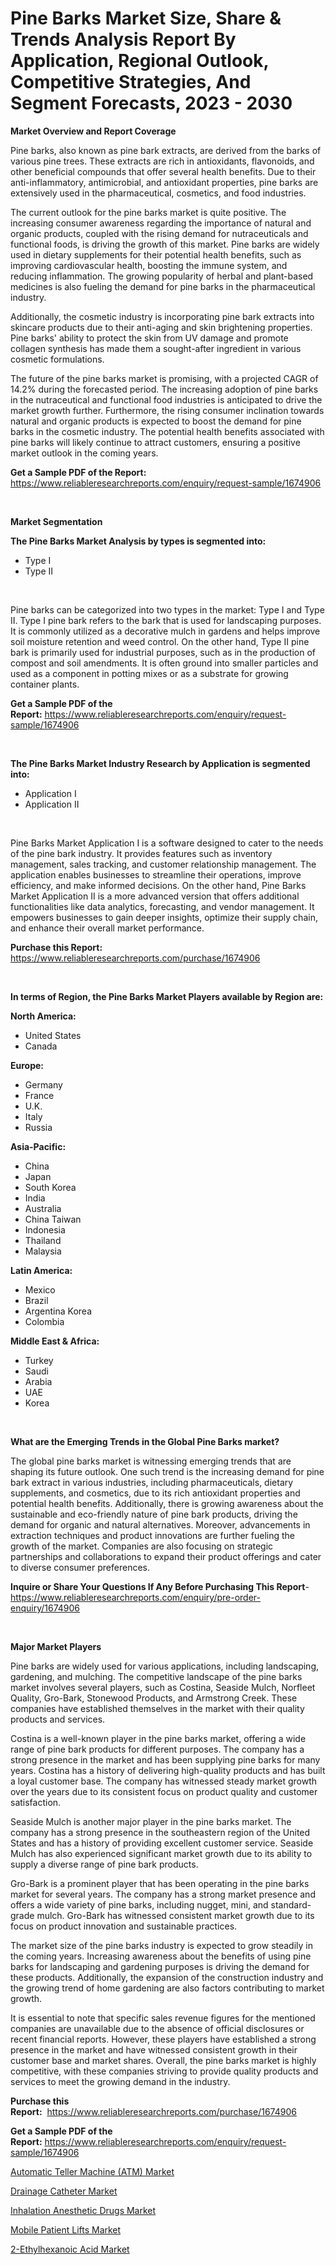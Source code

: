 <p><h1>Pine Barks Market Size, Share & Trends Analysis Report By Application, Regional Outlook, Competitive Strategies, And Segment Forecasts, 2023 - 2030</h1></p><p><strong>Market Overview and Report Coverage</strong></p>
<p><p>Pine barks, also known as pine bark extracts, are derived from the barks of various pine trees. These extracts are rich in antioxidants, flavonoids, and other beneficial compounds that offer several health benefits. Due to their anti-inflammatory, antimicrobial, and antioxidant properties, pine barks are extensively used in the pharmaceutical, cosmetics, and food industries.</p><p>The current outlook for the pine barks market is quite positive. The increasing consumer awareness regarding the importance of natural and organic products, coupled with the rising demand for nutraceuticals and functional foods, is driving the growth of this market. Pine barks are widely used in dietary supplements for their potential health benefits, such as improving cardiovascular health, boosting the immune system, and reducing inflammation. The growing popularity of herbal and plant-based medicines is also fueling the demand for pine barks in the pharmaceutical industry.</p><p>Additionally, the cosmetic industry is incorporating pine bark extracts into skincare products due to their anti-aging and skin brightening properties. Pine barks' ability to protect the skin from UV damage and promote collagen synthesis has made them a sought-after ingredient in various cosmetic formulations.</p><p>The future of the pine barks market is promising, with a projected CAGR of 14.2% during the forecasted period. The increasing adoption of pine barks in the nutraceutical and functional food industries is anticipated to drive the market growth further. Furthermore, the rising consumer inclination towards natural and organic products is expected to boost the demand for pine barks in the cosmetic industry. The potential health benefits associated with pine barks will likely continue to attract customers, ensuring a positive market outlook in the coming years.</p></p>
<p><strong>Get a Sample PDF of the Report:</strong> <a href="https://www.reliableresearchreports.com/enquiry/request-sample/1674906">https://www.reliableresearchreports.com/enquiry/request-sample/1674906</a></p>
<p>&nbsp;</p>
<p><strong>Market Segmentation</strong></p>
<p><strong>The Pine Barks Market Analysis by types is segmented into:</strong></p>
<p><ul><li>Type I</li><li>Type II</li></ul></p>
<p>&nbsp;</p>
<p><p>Pine barks can be categorized into two types in the market: Type I and Type II. Type I pine bark refers to the bark that is used for landscaping purposes. It is commonly utilized as a decorative mulch in gardens and helps improve soil moisture retention and weed control. On the other hand, Type II pine bark is primarily used for industrial purposes, such as in the production of compost and soil amendments. It is often ground into smaller particles and used as a component in potting mixes or as a substrate for growing container plants.</p></p>
<p><strong>Get a Sample PDF of the Report:</strong>&nbsp;<a href="https://www.reliableresearchreports.com/enquiry/request-sample/1674906">https://www.reliableresearchreports.com/enquiry/request-sample/1674906</a></p>
<p>&nbsp;</p>
<p><strong>The Pine Barks Market Industry Research by Application is segmented into:</strong></p>
<p><ul><li>Application I</li><li>Application II</li></ul></p>
<p>&nbsp;</p>
<p><p>Pine Barks Market Application I is a software designed to cater to the needs of the pine bark industry. It provides features such as inventory management, sales tracking, and customer relationship management. The application enables businesses to streamline their operations, improve efficiency, and make informed decisions. On the other hand, Pine Barks Market Application II is a more advanced version that offers additional functionalities like data analytics, forecasting, and vendor management. It empowers businesses to gain deeper insights, optimize their supply chain, and enhance their overall market performance.</p></p>
<p><strong>Purchase this Report:</strong>&nbsp; <a href="https://www.reliableresearchreports.com/purchase/1674906">https://www.reliableresearchreports.com/purchase/1674906</a></p>
<p>&nbsp;</p>
<p><strong>In terms of Region, the Pine Barks Market Players available by Region are:</strong></p>
<p>
    <p> <strong> North America: </strong>
        <ul>
            <li>United States</li>
            <li>Canada</li>
        </ul>
        </p> 
    <p> <strong> Europe: </strong>
        <ul>
            <li>Germany</li>
            <li>France</li>
            <li>U.K.</li>
            <li>Italy</li>
            <li>Russia</li>
        </ul>
        </p> 
    <p> <strong> Asia-Pacific: </strong>
        <ul>
            <li>China</li>
            <li>Japan</li>
            <li>South Korea</li>
            <li>India</li>
            <li>Australia</li>
            <li>China Taiwan</li>
            <li>Indonesia</li>
            <li>Thailand</li>
            <li>Malaysia</li>
        </ul>
        </p> 
    <p> <strong> Latin America: </strong>
        <ul>
            <li>Mexico</li>
            <li>Brazil</li>
            <li>Argentina Korea</li>
            <li>Colombia</li>
        </ul>
        </p> 
    <p> <strong> Middle East & Africa: </strong>
        <ul>
            <li>Turkey</li>
            <li>Saudi</li>
            <li>Arabia</li>
            <li>UAE</li>
            <li>Korea</li>
        </ul>
    </p>
    </p>
<p>&nbsp;</p>
<p><strong>What are the Emerging Trends in the Global Pine Barks market?</strong></p>
<p><p>The global pine barks market is witnessing emerging trends that are shaping its future outlook. One such trend is the increasing demand for pine bark extract in various industries, including pharmaceuticals, dietary supplements, and cosmetics, due to its rich antioxidant properties and potential health benefits. Additionally, there is growing awareness about the sustainable and eco-friendly nature of pine bark products, driving the demand for organic and natural alternatives. Moreover, advancements in extraction techniques and product innovations are further fueling the growth of the market. Companies are also focusing on strategic partnerships and collaborations to expand their product offerings and cater to diverse consumer preferences.</p></p>
<p><strong>Inquire or Share Your Questions If Any Before Purchasing This Report</strong>- <a href="https://www.reliableresearchreports.com/enquiry/pre-order-enquiry/1674906">https://www.reliableresearchreports.com/enquiry/pre-order-enquiry/1674906</a></p>
<p>&nbsp;</p>
<p><strong>Major Market Players</strong></p>
<p><p>Pine barks are widely used for various applications, including landscaping, gardening, and mulching. The competitive landscape of the pine barks market involves several players, such as Costina, Seaside Mulch, Norfleet Quality, Gro-Bark, Stonewood Products, and Armstrong Creek. These companies have established themselves in the market with their quality products and services.</p><p>Costina is a well-known player in the pine barks market, offering a wide range of pine bark products for different purposes. The company has a strong presence in the market and has been supplying pine barks for many years. Costina has a history of delivering high-quality products and has built a loyal customer base. The company has witnessed steady market growth over the years due to its consistent focus on product quality and customer satisfaction.</p><p>Seaside Mulch is another major player in the pine barks market. The company has a strong presence in the southeastern region of the United States and has a history of providing excellent customer service. Seaside Mulch has also experienced significant market growth due to its ability to supply a diverse range of pine bark products.</p><p>Gro-Bark is a prominent player that has been operating in the pine barks market for several years. The company has a strong market presence and offers a wide variety of pine barks, including nugget, mini, and standard-grade mulch. Gro-Bark has witnessed consistent market growth due to its focus on product innovation and sustainable practices.</p><p>The market size of the pine barks industry is expected to grow steadily in the coming years. Increasing awareness about the benefits of using pine barks for landscaping and gardening purposes is driving the demand for these products. Additionally, the expansion of the construction industry and the growing trend of home gardening are also factors contributing to market growth.</p><p>It is essential to note that specific sales revenue figures for the mentioned companies are unavailable due to the absence of official disclosures or recent financial reports. However, these players have established a strong presence in the market and have witnessed consistent growth in their customer base and market shares. Overall, the pine barks market is highly competitive, with these companies striving to provide quality products and services to meet the growing demand in the industry.</p></p>
<p><strong>Purchase this Report:</strong>&nbsp;&nbsp;<a href="https://www.reliableresearchreports.com/purchase/1674906">https://www.reliableresearchreports.com/purchase/1674906</a></p>
<p></p>
<p><strong>Get a Sample PDF of the Report:</strong>&nbsp;<a href="https://www.reliableresearchreports.com/enquiry/request-sample/1674906">https://www.reliableresearchreports.com/enquiry/request-sample/1674906</a></p>
<p><p><a href="https://medium.com/@santo151299/automatic-teller-machine-atm-market-the-key-to-successful-business-strategy-forecast-till-2030-8838ac85654d">Automatic Teller Machine (ATM) Market</a></p><p><a href="https://www.linkedin.com/pulse/drainage-catheter-market-challenges-opportunities-growth-4ipdc/">Drainage Catheter Market</a></p><p><a href="https://www.linkedin.com/pulse/inhalation-anesthetic-drugs-market-size-2023-2030-global-0jhwc/">Inhalation Anesthetic Drugs Market</a></p><p><a href="https://www.linkedin.com/pulse/mobile-patient-lifts-market-challenges-opportunities-growth-myadc/">Mobile Patient Lifts Market</a></p><p><a href="https://medium.com/@sanju991215/2-ethylhexanoic-acid-market-exploring-market-share-market-trends-and-future-growth-159fd1766610">2-Ethylhexanoic Acid Market</a></p></p>